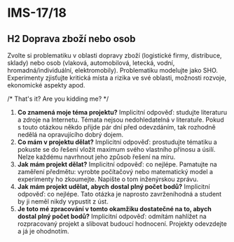 # IMS-17/18

## H2 Doprava zboží nebo osob

Zvolte si problematiku v oblasti dopravy zboží (logistické firmy, distribuce, sklady) nebo osob (vlaková, automobilová, letecká, vodní, hromadná/individuální, elektromobily). Problematiku modelujte jako SHO. Experimenty zjisťujte kritická místa a rizika ve své oblasti, možnosti rozvoje, ekonomické aspekty apod. 

/* That's it? Are you kidding me? */

1. **Co znamená moje téma projektu?**  Implicitní odpověď: studujte literaturu a zdroje na Internetu. Témata nejsou nedohledatelná v literatuře. Pokud s touto otázkou někdo přijde pár dní před odevzdáním, tak rozhodně nedělá na opravujícího dobrý dojem.
2. **Co mám v projektu dělat?** Implicitní odpověď: prostudujte tématiku a pokuste se do řešení vložit maximum svého vlastního přínosu a úsilí. Nelze každému navrhnout jeho způsob řešení na míru.
3. **Jak mám projekt dělat?** Implicitní odpověď: co nejlépe. Pamatujte na zaměření předmětu: vyrobte počítačový nebo matematický model a experimenty ho zkoumejte. Napište o tom inženýrskou zprávu.
4. **Jak mám projekt udělat, abych dostal plný počet bodů?** Implicitní odpověď: co nejlépe. Tato otázka je naprosto zavrženíhodná a student by ji neměl nikdy vypustit z úst.
5. **Je toto mé zpracování v tomto okamžiku dostatečné na to, abych dostal plný počet bodů?** Implicitní odpověď: odmítám nahlížet na rozpracovaný projekt a slibovat budoucí hodnocení. Projekty odevzdejte a já je ohodnotím.
